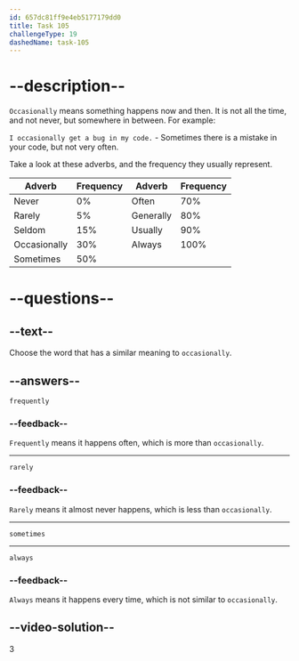 ```yaml
---
id: 657dc81ff9e4eb5177179dd0
title: Task 105
challengeType: 19
dashedName: task-105
---
```


# --description--

`Occasionally` means something happens now and then. It is not all the time, and not never, but somewhere in between. For example:

`I occasionally get a bug in my code.` - Sometimes there is a mistake in your code, but not very often.

Take a look at these adverbs, and the frequency they usually represent.

| Adverb       | Frequency | Adverb    | Frequency |
| ------------ | --------- | --------- | --------- |
| Never        | 0%        | Often     | 70%       |
| Rarely       | 5%        | Generally | 80%       |
| Seldom       | 15%       | Usually   | 90%       |
| Occasionally | 30%       | Always    | 100%      |
| Sometimes    | 50%       |           |           |

# --questions--

## --text--

Choose the word that has a similar meaning to `occasionally`.

## --answers--

`frequently`

### --feedback--

`Frequently` means it happens often, which is more than `occasionally`.

---

`rarely`

### --feedback--

`Rarely` means it almost never happens, which is less than `occasionally`.

---

`sometimes`

---

`always`

### --feedback--

`Always` means it happens every time, which is not similar to `occasionally`.

## --video-solution--

3

